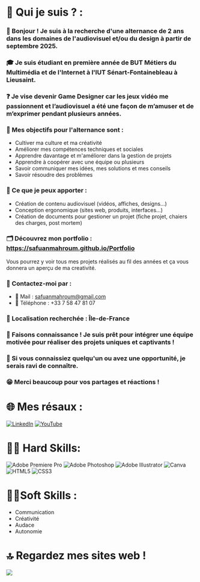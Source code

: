 # 💫 Qui je suis ? :

### 👋 Bonjour ! Je suis à la recherche d'une alternance de 2 ans dans les domaines de l'audiovisuel et/ou du design à partir de septembre 2025.

### 🎓 Je suis étudiant en première année de BUT Métiers du Multimédia et de l'Internet à l'IUT Sénart-Fontainebleau à Lieusaint.

### ❓ Je vise devenir Game Designer car les jeux vidéo me passionnent et l’audiovisuel a été une façon de m’amuser et de m’exprimer pendant plusieurs années.

### 📌 Mes objectifs pour l'alternance sont :
- Cultiver ma culture et ma créativité
- Améliorer mes compétences techniques et sociales
- Apprendre davantage et m'améliorer dans la gestion de projets
- Apprendre à coopérer avec une équipe ou plusieurs
- Savoir communiquer mes idées, mes solutions et mes conseils
- Savoir résoudre des problèmes

### 💼 Ce que je peux apporter :
- Création de contenu audiovisuel (vidéos, affiches, designs...)
- Conception ergonomique (sites web, produits, interfaces...)
- Création de documents pour gestioner un projet (fiche projet, chaiers des charges, post mortem)

### 🗂️ Découvrez mon portfolio : https://safuanmahroum.github.io/Portfolio
Vous pourrez y voir tous mes projets réalisés au fil des années et ça vous donnera un aperçu de ma creativité.

### 📩 Contactez-moi par :
- 📧 Mail : safuanmahroum@gmail.com
- 📱 Téléphone : +33 7 58 47 81 07

### 📍 Localisation recherchée : Île-de-France

### 🤝 Faisons connaissance ! Je suis prêt pour intégrer une équipe motivée pour réaliser des projets uniques et captivants !

### 👀 Si vous connaissiez quelqu'un ou avez une opportunité, je serais ravi de connaître.

### 😁 Merci beaucoup pour vos partages et réactions !

# 🌐 Mes résaux :
[![LinkedIn](https://img.shields.io/badge/LinkedIn-%230077B5.svg?logo=linkedin&logoColor=white)](https://linkedin.com/in/SafuanMahroum) [![YouTube](https://img.shields.io/badge/YouTube-%23FF0000.svg?logo=YouTube&logoColor=white)](https://youtube.com/@ThePanterSwit) 

# 👨‍💻 Hard Skills:
![Adobe Premiere Pro](https://img.shields.io/badge/Adobe%20Premiere%20Pro-9999FF.svg?style=for-the-badge&logo=Adobe%20Premiere%20Pro&logoColor=white) ![Adobe Photoshop](https://img.shields.io/badge/adobe%20photoshop-%2331A8FF.svg?style=for-the-badge&logo=adobe%20photoshop&logoColor=white) ![Adobe Illustrator](https://img.shields.io/badge/adobe%20illustrator-%23FF9A00.svg?style=for-the-badge&logo=adobe%20illustrator&logoColor=white) ![Canva](https://img.shields.io/badge/Canva-%2300C4CC.svg?style=for-the-badge&logo=Canva&logoColor=white) ![HTML5](https://img.shields.io/badge/html5-%23E34F26.svg?style=for-the-badge&logo=html5&logoColor=white) ![CSS3](https://img.shields.io/badge/css3-%231572B6.svg?style=for-the-badge&logo=css3&logoColor=white)

# 👨‍🎓Soft Skills :
- Communication
- Créativité
- Audace
- Autonomie

# 🔝 Regardez mes sites web !
![](https://github-contributor-stats.vercel.app/api?username=SafuanMahroum&limit=5&theme=tokyonight&combine_all_yearly_contributions=true)

